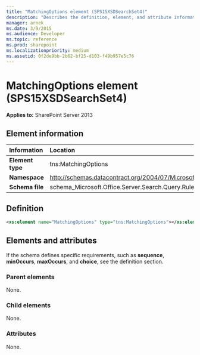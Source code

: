 ```yaml
---
title: "MatchingOptions element (SPS15XSDSearchSet4)"
description: "Describes the definition, element, and attribute information for the MatchingOptions element (SPS15XSDSearchSet4)."
manager: arnek
ms.date: 3/9/2015
ms.audience: Developer
ms.topic: reference
ms.prod: sharepoint
ms.localizationpriority: medium
ms.assetid: 0f2de9bb-2b62-bf25-d103-f49b957e5c76
---
```


# MatchingOptions element (SPS15XSDSearchSet4)

 
  
 **Applies to:** SharePoint Server 2013
  
## Element information

|Information|Location|
|:-----|:-----|
|**Element type** <br/> |tns:MatchingOptions  <br/> |
|**Namespace** <br/> |http://schemas.datacontract.org/2004/07/Microsoft.Office.Server.Search.Query.Rules  <br/> |
|**Schema file** <br/> |schema_Microsoft.Office.Server.Search.Query.Rules.xsd  <br/> |
   
## Definition

```XML
<xs:element name="MatchingOptions" type="tns:MatchingOptions"></xs:element>

```

## Elements and attributes

If the schema defines specific requirements, such as **sequence**, **minOccurs**, **maxOccurs**, and **choice**, see the definition section. 
  
### Parent elements

None.
  
### Child elements

None.
  
### Attributes

None.
  

